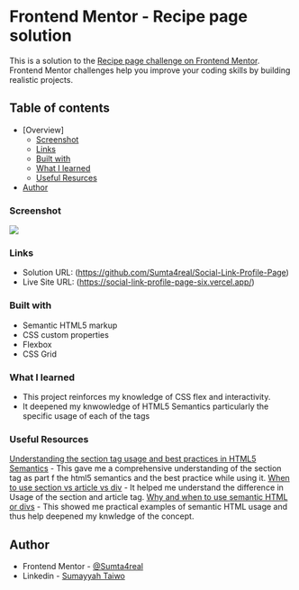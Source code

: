 # Frontend Mentor - Recipe page solution

This is a solution to the [Recipe page challenge on Frontend Mentor](https://www.frontendmentor.io/challenges/recipe-page-KiTsR8QQKm). Frontend Mentor challenges help you improve your coding skills by building realistic projects. 

## Table of contents
- [Overview]
  - [Screenshot](#screenshot)
  - [Links](#links)
  - [Built with](#built-with)
  - [What I learned](#what-i-learned)
  - [Useful Resurces](#useful-resources)
- [Author](#author)

### Screenshot

![](PagePreview.PNG)

### Links

- Solution URL: (https://github.com/Sumta4real/Social-Link-Profile-Page)
- Live Site URL: (https://social-link-profile-page-six.vercel.app/)

### Built with

- Semantic HTML5 markup
- CSS custom properties
- Flexbox
- CSS Grid

### What I learned

- This project reinforces my knowledge of CSS flex and interactivity. 
- It deepened my knwowledge of HTML5 Semantics particularly the specific usage of each of the tags

### Useful Resources

[Understanding the section tag usage and best practices in HTML5 Semantics](https://www.youtube.com/watch?v=ULdkpU51hTQ) - This gave me a comprehensive understanding of the section tag as part f the html5 semantics and the best practice while using it.
[When to use section vs article vs div](https://www.youtube.com/watch?v=swWeWesZVZU&list=PLpWvGP6yhJUh861ba0RvGvb1Vlu-faG3X) - It helped me understand the difference in Usage of the section and article tag. 
[Why and when to use semantic HTML or divs](https://www.youtube.com/watch?v=bOUhq46fd5g) - This showed me practical examples of semantic HTML usage and thus help deepened my knwledge of the concept.

## Author

- Frontend Mentor - [@Sumta4real](https://www.frontendmentor.io/profile/@Sumta4real)
- Linkedin - [Sumayyah Taiwo](https://www.linkedin.com/in/sumayyah-taiwo/)